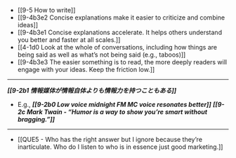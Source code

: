 - [[9-5 How to write]]
- [[9-4b3e2 Concise explanations make it easier to criticize and combine ideas]]
- [[9-4b3e1 Concise explanations accelerate. It helps others understand you better and faster at all scales.]]
- [[4-1d0 Look at the whole of conversations, including how things are being said as well as what’s not being said (e.g., taboos)]]
- [[9-4b3e3 The easier something is to read, the more deeply readers will engage with your ideas. Keep the friction low.]]
---
***[[9-2b1 情報媒体が情報自体よりも情報力を持つこともある]]***
  - E.g., ***[[9-2b0 Low voice midnight FM MC voice resonates better]]***
***[[9-2c Mark Twain - “Humor is a way to show you’re smart without bragging.”]]***
---
- [[QUE5 - Who has the right answer but I ignore because they’re inarticulate. Who do I listen to who is in essence just good marketing.]]
